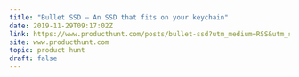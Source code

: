 ```yaml
---
title: "Bullet SSD — An SSD that fits on your keychain"
date: 2019-11-29T09:17:02Z
link: https://www.producthunt.com/posts/bullet-ssd?utm_medium=RSS&utm_source=hune
site: www.producthunt.com
topic: product hunt
draft: false
---
```

